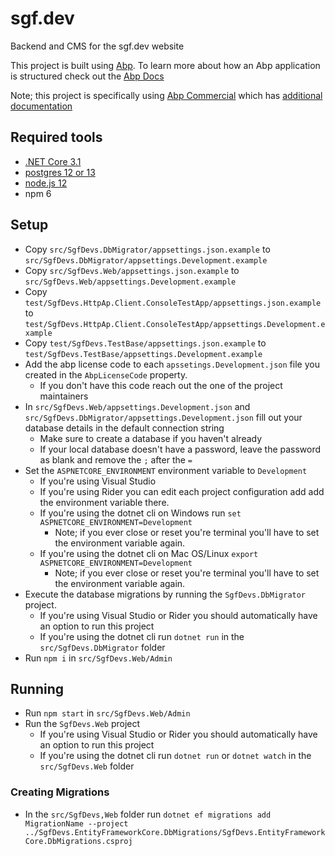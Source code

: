 # sgf.dev
Backend and CMS for the sgf.dev website

This project is built using [Abp](https://abp.io/). To learn more about how an Abp application is structured check out the [Abp Docs](https://docs.abp.io/)

Note; this project is specifically using [Abp Commercial](https://commercial.abp.io/) which has [additional documentation](https://docs.abp.io/en/commercial)

## Required tools

- [.NET Core 3.1](https://dotnet.microsoft.com/download) 
- [postgres 12 or 13](https://www.postgresql.org/) 
- [node.js 12](https://nodejs.org/en/)
- npm 6 


## Setup

- Copy `src/SgfDevs.DbMigrator/appsettings.json.example` to `src/SgfDevs.DbMigrator/appsettings.Development.example`
- Copy `src/SgfDevs.Web/appsettings.json.example` to `src/SgfDevs.Web/appsettings.Development.example`
- Copy `test/SgfDevs.HttpAp.Client.ConsoleTestApp/appsettings.json.example` to `test/SgfDevs.HttpAp.Client.ConsoleTestApp/appsettings.Development.example`
- Copy `test/SgfDevs.TestBase/appsettings.json.example` to `test/SgfDevs.TestBase/appsettings.Development.example` 
- Add the abp license code to each `apssetings.Development.json` file you created in the `AbpLicenseCode` property.
    - If you don't have this code reach out the one of the project maintainers
- In `src/SgfDevs.Web/appsettings.Development.json` and `src/SgfDevs.DbMigrator/appsettings.Development.json` fill out your database details in the default connection string
    - Make sure to create a database if you haven't already
    - If your local database doesn't have a password, leave the password as blank and remove the `;` after the `=`
- Set the `ASPNETCORE_ENVIRONMENT` environment variable to `Development`
    - If you're using Visual Studio 
    - If you're using Rider you can edit each project configuration add add the environment variable there.
    - If you're using the dotnet cli on Windows run `set ASPNETCORE_ENVIRONMENT=Development`
        - Note; if you ever close or reset you're terminal you'll have to set the environment variable again.
    - If you're using the dotnet cli on Mac OS/Linux `export ASPNETCORE_ENVIRONMENT=Development`
        - Note; if you ever close or reset you're terminal you'll have to set the environment variable again.
- Execute the database migrations by running the `SgfDevs.DbMigrator` project. 
    - If you're using Visual Studio or Rider you should automatically have an option to run this project
    - If you're using the dotnet cli run `dotnet run` in the `src/SgfDevs.DbMigrator` folder
- Run `npm i` in `src/SgfDevs.Web/Admin`


## Running

- Run `npm start` in `src/SgfDevs.Web/Admin`
- Run the `SgfDevs.Web` project
    - If you're using Visual Studio or Rider you should automatically have an option to run this project
    - If you're using the dotnet cli run `dotnet run` or `dotnet watch` in the `src/SgfDevs.Web` folder


### Creating Migrations

- In the `src/SgfDevs,Web` folder run `dotnet ef migrations add MigrationName --project ../SgfDevs.EntityFrameworkCore.DbMigrations/SgfDevs.EntityFrameworkCore.DbMigrations.csproj`
